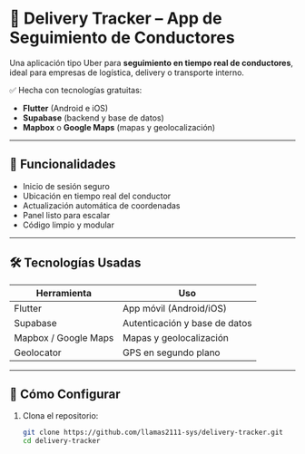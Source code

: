 # 🚕 Delivery Tracker – App de Seguimiento de Conductores

Una aplicación tipo Uber para **seguimiento en tiempo real de conductores**, ideal para empresas de logística, delivery o transporte interno.

✅ Hecha con tecnologías gratuitas:  
- **Flutter** (Android e iOS)  
- **Supabase** (backend y base de datos)  
- **Mapbox** o **Google Maps** (mapas y geolocalización)

---

## 📱 Funcionalidades
- Inicio de sesión seguro
- Ubicación en tiempo real del conductor
- Actualización automática de coordenadas
- Panel listo para escalar
- Código limpio y modular

---

## 🛠️ Tecnologías Usadas
| Herramienta       | Uso |
|-------------------|-----|
| Flutter           | App móvil (Android/iOS) |
| Supabase          | Autenticación y base de datos |
| Mapbox / Google Maps | Mapas y geolocalización |
| Geolocator        | GPS en segundo plano |

---

## 🔧 Cómo Configurar

1. Clona el repositorio:
   ```bash
   git clone https://github.com/llamas2111-sys/delivery-tracker.git
   cd delivery-tracker